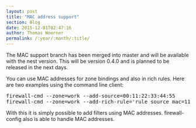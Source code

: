 ```yaml
---
layout: post
title: "MAC address support"
section: Blog
date: 2015-12-01T02:47:16
author: Thomas Woerner
permalink: /:year/:month/:title/
---
```


The MAC support branch has been merged into master and will be available with the nest version. This will be version 0.4.0 and is planned to be released in the next days.

You can use MAC addresses for zone bindings and also in rich rules. Here are two examples using the command line client:
<pre>firewall-cmd --zone=work --add-source=00:11:22:33:44:55
firewall-cmd --zone=work --add-rich-rule='rule source mac=11:22:33:44:55:66 drop'
</pre>

With this it is simply possible to add filters using MAC addresses.
firewall-config also is able to handle MAC addresses.
